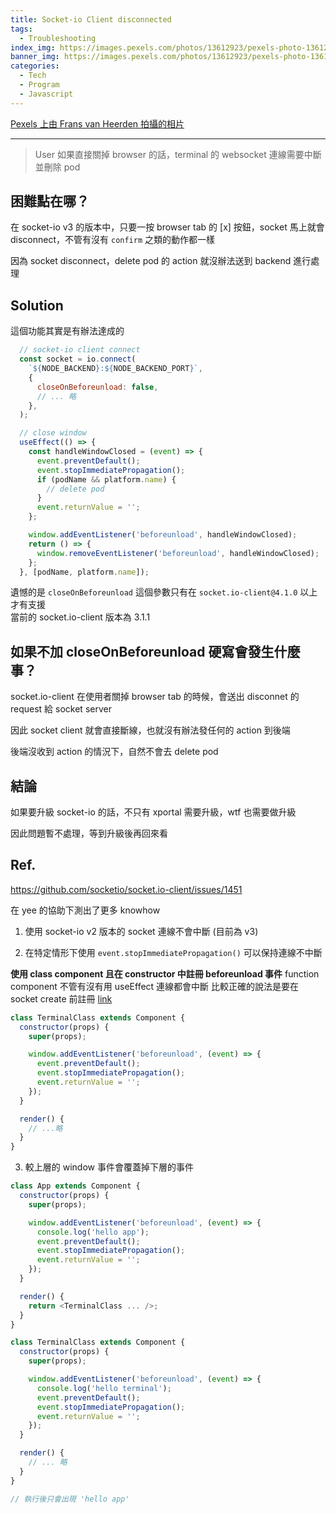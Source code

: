 ```yaml
---
title: Socket-io Client disconnected
tags:
  - Troubleshooting
index_img: https://images.pexels.com/photos/13612923/pexels-photo-13612923.jpeg?auto=compress&cs=tinysrgb&dpr=2
banner_img: https://images.pexels.com/photos/13612923/pexels-photo-13612923.jpeg?auto=compress&cs=tinysrgb&dpr=2
categories:
  - Tech
  - Program
  - Javascript
---
```

[Pexels 上由 Frans van Heerden 拍攝的相片](https://www.pexels.com/zh-tw/photo/13612923/)

<hr/>

> User 如果直接關掉 browser 的話，terminal 的 websocket 連線需要中斷並刪除 pod

困難點在哪？  
---
在 socket-io v3 的版本中，只要一按 browser tab 的 [x] 按鈕，socket 馬上就會 disconnect，不管有沒有 `confirm` 之類的動作都一樣    

因為 socket disconnect，delete pod 的 action 就沒辦法送到 backend 進行處理  

Solution   
---
這個功能其實是有辦法達成的
```js
  // socket-io client connect
  const socket = io.connect(
    `${NODE_BACKEND}:${NODE_BACKEND_PORT}`,
    {
      closeOnBeforeunload: false,
      // ... 略
    },
  );

  // close window
  useEffect(() => {
    const handleWindowClosed = (event) => {
      event.preventDefault();
      event.stopImmediatePropagation();
      if (podName && platform.name) {
        // delete pod
      }
      event.returnValue = '';
    };

    window.addEventListener('beforeunload', handleWindowClosed);
    return () => {
      window.removeEventListener('beforeunload', handleWindowClosed);
    };
  }, [podName, platform.name]);
```

遺憾的是 `closeOnBeforeunload` 這個參數只有在 `socket.io-client@4.1.0` 以上才有支援  
當前的 socket.io-client 版本為 3.1.1  

**如果不加 closeOnBeforeunload 硬寫會發生什麼事？**
---

socket.io-client 在使用者關掉 browser tab 的時候，會送出 disconnet 的 request 給 socket server   

因此 socket client 就會直接斷線，也就沒有辦法發任何的 action 到後端  

後端沒收到 action 的情況下，自然不會去 delete pod

結論
---
如果要升級 socket-io 的話，不只有 xportal 需要升級，wtf 也需要做升級   

因此問題暫不處理，等到升級後再回來看

Ref.
---
https://github.com/socketio/socket.io-client/issues/1451


在 yee 的協助下測出了更多 knowhow

1. 使用 socket-io v2 版本的 socket 連線不會中斷 (目前為 v3)

2. 在特定情形下使用 `event.stopImmediatePropagation()` 可以保持連線不中斷

  **使用 class component 且在 constructor 中註冊 beforeunload 事件**
  function component 不管有沒有用 useEffect 連線都會中斷
  比較正確的說法是要在 socket create 前註冊 [link](https://github.com/socketio/engine.io-client/issues/658#issuecomment-801506732)
```js
class TerminalClass extends Component {
  constructor(props) {
    super(props);

    window.addEventListener('beforeunload', (event) => {
      event.preventDefault();
      event.stopImmediatePropagation();
      event.returnValue = '';
    });
  }

  render() {
    // ...略
  }
}
```

3. 較上層的 window 事件會覆蓋掉下層的事件
```js
class App extends Component {
  constructor(props) {
    super(props);

    window.addEventListener('beforeunload', (event) => {
      console.log('hello app');
      event.preventDefault();
      event.stopImmediatePropagation();
      event.returnValue = '';
    });
  }

  render() {
    return <TerminalClass ... />;
  }
}

class TerminalClass extends Component {
  constructor(props) {
    super(props);

    window.addEventListener('beforeunload', (event) => {
      console.log('hello terminal');
      event.preventDefault();
      event.stopImmediatePropagation();
      event.returnValue = '';
    });
  }

  render() {
    // ... 略
  }
}

// 執行後只會出現 'hello app'
```

